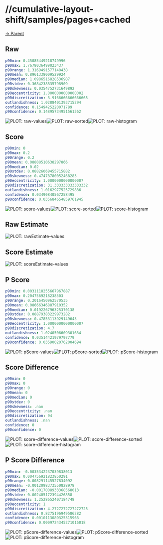 
# //cumulative-layout-shift/samples/pages+cached

[→ Parent](../..)


## Raw


```yaml
p90min: 0.45085449218749996
p90max: 1.7678036499023437
p90range: 1.3169491577148438
p90mean: 0.8961338009529924
p90median: 1.0986516828536987
p90stdev: 0.3684238835798909
p90skewness: 0.0354752731649892
p90eccentricity: 1.0000000000000002
p90discretization: 3.9166666666666665
outlandishness: 1.0288401393715294
confidence: 0.1549425220071789
p90confidence: 0.14895734951561362

```

![PLOT: raw-values](./raw/values.svg)![PLOT: raw-sorted](./raw/sorted.svg)![PLOT: raw-histogram](./raw/histogram.svg)
## Score


```yaml
p90min: 0
p90max: 0.2
p90range: 0.2
p90mean: 0.08808510638297866
p90median: 0.02
p90stdev: 0.08826069455715882
p90skewness: 0.47478780052468283
p90eccentricity: 1.0000000000000007
p90discretization: 31.333333333333332
outlandishness: 1.0162977525729886
confidence: 0.03490840567258495
p90confidence: 0.035684654859761945

```

![PLOT: score-values](./score/values.svg)![PLOT: score-sorted](./score/sorted.svg)![PLOT: score-histogram](./score/histogram.svg)
## Raw Estimate

![PLOT: rawEstimate-values](./rawEstimate/values.svg)
## Score Estimate

![PLOT: scoreEstimate-values](./scoreEstimate/values.svg)
## P Score


```yaml
p90min: 0.0031118255667967887
p90max: 0.2047569218238503
p90range: 0.2016450962570535
p90mean: 0.08666346887910352
p90median: 0.019226796325370138
p90stdev: 0.08879383229973282
p90skewness: 0.47853113929149643
p90eccentricity: 1.0000000000000007
p90discretization: 4.7
outlandishness: 1.0240506609301634
confidence: 0.03514421979797779
p90confidence: 0.03590020762004694

```

![PLOT: pScore-values](./pScore/values.svg)![PLOT: pScore-sorted](./pScore/sorted.svg)![PLOT: pScore-histogram](./pScore/histogram.svg)
## Score Difference


```yaml
p90min: 0
p90max: 0
p90range: 0
p90mean: 0
p90median: 0
p90stdev: 0
p90skewness: .nan
p90eccentricity: .nan
p90discretization: 94
outlandishness: .nan
confidence: 0
p90confidence: 0

```

![PLOT: score-difference-values](./score-difference/values.svg)![PLOT: score-difference-sorted](./score-difference/sorted.svg)![PLOT: score-difference-histogram](./score-difference/histogram.svg)
## P Score Difference


```yaml
p90min: -0.0035342237039838013
p90max: 0.004756921823850291
p90range: 0.008291145527834092
p90mean: -0.0012098373550828978
p90median: -0.0017008933368568013
p90stdev: 0.002405172394426858
p90skewness: 1.2528652407184748
p90eccentricity: 1
p90discretization: 4.2727272727272725
outlandishness: 0.8275196949586282
confidence: 0.0010113089325315963
p90confidence: 0.0009724345271016018

```

![PLOT: pScore-difference-values](./pScore-difference/values.svg)![PLOT: pScore-difference-sorted](./pScore-difference/sorted.svg)![PLOT: pScore-difference-histogram](./pScore-difference/histogram.svg)